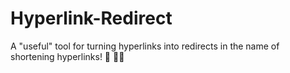 # Hyperlink-Redirect

A "useful" tool for turning hyperlinks into redirects in the name of shortening hyperlinks! 🧠 🧑‍🔬